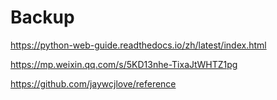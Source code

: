 # Backup



https://python-web-guide.readthedocs.io/zh/latest/index.html

https://mp.weixin.qq.com/s/5KD13nhe-TixaJtWHTZ1pg


https://github.com/jaywcjlove/reference